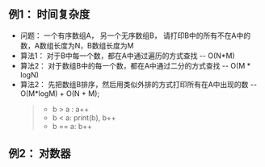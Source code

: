 
## 例1： 时间复杂度

- 问题： 一个有序数组A， 另一个无序数组B， 请打印B中的所有不在A中的数，A数组长度为N，B数组长度为M
- 算法1： 对于B中每一个数，都在A中通过遍历的方式查找  -- O(N*M)
- 算法2： 对于数组B中的每一个数，都在A中通过二分的方式查找  -- O(M * logN)
- 算法2： 先把数组B排序，然后用类似外排的方式打印所有在A中出现的数 -- O(M*logM) + O(N + M);
  > - b > a : a++
  > - b < a: print(b), b++
  > - b == a: b++




## 例2： 对数器


